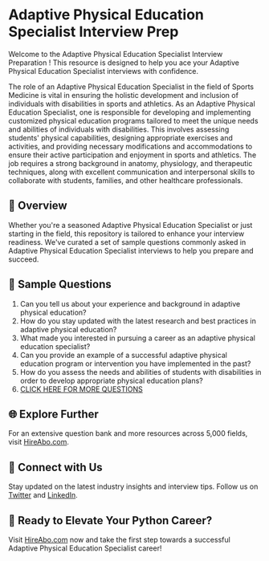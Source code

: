 # Adaptive Physical Education Specialist Interview Prep

Welcome to the Adaptive Physical Education Specialist Interview Preparation ! This resource is designed to help you ace your Adaptive Physical Education Specialist interviews with confidence.

The role of an Adaptive Physical Education Specialist in the field of Sports Medicine is vital in ensuring the holistic development and inclusion of individuals with disabilities in sports and athletics. As an Adaptive Physical Education Specialist, one is responsible for developing and implementing customized physical education programs tailored to meet the unique needs and abilities of individuals with disabilities. This involves assessing students' physical capabilities, designing appropriate exercises and activities, and providing necessary modifications and accommodations to ensure their active participation and enjoyment in sports and athletics. The job requires a strong background in anatomy, physiology, and therapeutic techniques, along with excellent communication and interpersonal skills to collaborate with students, families, and other healthcare professionals.

## 🚀 Overview

Whether you're a seasoned Adaptive Physical Education Specialist or just starting in the field, this repository is tailored to enhance your interview readiness. We've curated a set of sample questions commonly asked in Adaptive Physical Education Specialist interviews to help you prepare and succeed.

## 📝 Sample Questions

1. Can you tell us about your experience and background in adaptive physical education?
2. How do you stay updated with the latest research and best practices in adaptive physical education?
3. What made you interested in pursuing a career as an adaptive physical education specialist?
4. Can you provide an example of a successful adaptive physical education program or intervention you have implemented in the past?
5. How do you assess the needs and abilities of students with disabilities in order to develop appropriate physical education plans?
6. [CLICK HERE FOR MORE QUESTIONS](https://hireabo.com/job/15_1_15/Adaptive%20Physical%20Education%20Specialist)

## 🌐 Explore Further

For an extensive question bank and more resources across 5,000 fields, visit [HireAbo.com](https://www.hireabo.com).

## 📱 Connect with Us

Stay updated on the latest industry insights and interview tips. Follow us on [Twitter](https://twitter.com/hireabo) and [LinkedIn](https://www.linkedin.com/in/hire-abo-3609972a8/).

## 🚀 Ready to Elevate Your Python Career?

Visit [HireAbo.com](https://www.hireabo.com) now and take the first step towards a successful Adaptive Physical Education Specialist career!